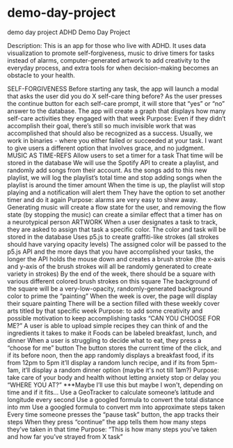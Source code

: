 # demo-day-project
demo day project
ADHD Demo Day Project

Description: This is an app for those who live with ADHD. It uses data visualization to promote self-forgiveness, music to drive timers for tasks instead of alarms, computer-generated artwork to add creativity to the everyday process, and extra tools for when decision-making becomes an obstacle to your health.

SELF-FORGIVENESS
Before starting any task, the app will launch a modal that asks the user did you do X self-care thing before? 
As the user presses the continue button for each self-care prompt, it will store that “yes” or “no” answer to the database. 
The app will create a graph that displays how many self-care activities they engaged with that week
Purpose: Even if they didn’t accomplish their goal, there’s still so much invisible work that was accomplished that should also be recognized as a success. Usually, we work in binaries - where you either failed or succeeded at your task. I want to give users a different option that involves grace, and no judgment.
MUSIC AS TIME-REFS
Allow users to set a timer for a task
That time will be stored in the database
We will use the Spotify API to create a playlist, and randomly add songs from their account. As the songs add to this new playlist, we will log the playlist’s total time and stop adding songs when the playlist is around the timer amount
When the time is up, the playlist will stop playing and a notification will alert them 
They have the option to set another timer and do it again
Purpose: alarms are very easy to shew away. Generating music will create a flow state for the user, and removing the flow state (by stopping the music) can create a similar effect that a timer has on a neurotypical person
ARTWORK
When a user designates a task to track, they are asked to assign that task a specific color. The color and task will be stored in the database
Uses p5.js to create graffiti-like strokes (all strokes should have varying opacity levels)
The assigned color will be passed to the p5.js API and the more days that you have accomplished your tasks, the longer the API holds the mouse down and creates a brush stroke (the x-axis and y-axis of the brush strokes will all be randomly generated to create variety in strokes)
By the end of the week, there should be a square with various different colored brush strokes on this square
The background of the square will be a very-low-opacity, randomly-generated background color to prime the “painting”
When the week is over, the page will display their square painting
There will be a section filled with these weekly cover arts titled by that specific week
Purpose: to add some creativity and possible motivation to keep accomplishing tasks
“CAN YOU CHOOSE FOR ME?”
A user is able to upload simple recipes they can think of and the ingredients it takes to make it
Foods can be labeled breakfast, lunch, and dinner
When a user is struggling to decide what to eat, they press a “choose for me” button 
The button stores the current time of the click, and if its before noon, then the app randomly displays a breakfast food, if its from 12pm to 5pm it’ll display a random lunch recipe, and if its from 5pm-1am, it’ll display a random dinner option (maybe it's not till 1am?)
Purpose: take care of your body and health without letting anxiety stop or delay you
“WHERE YOU AT?” 
***Maybe I’ll use this but maybe I won't, depending on time and if it fits…
Use a GeoTracker to calculate someone’s latitude and longitude every second 
Use a googled formula to convert the total distance into mm
Use a googled formula to convert mm into approximate steps taken
Every time someone presses the “pause task” button, the app tracks their steps
When they press “continue” the app tells them how many steps they’ve taken in that time
Purpose: “This is how many steps you’ve taken and how far you’ve strayed from X task”
